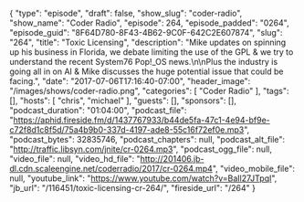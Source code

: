 {
  "type": "episode",
  "draft": false,
  "show_slug": "coder-radio",
  "show_name": "Coder Radio",
  "episode": 264,
  "episode_padded": "0264",
  "episode_guid": "8F64D780-8F43-4B62-9C0F-642C2E607874",
  "slug": "264",
  "title": "Toxic Licensing",
  "description": "Mike updates on spinning up his business in Florida, we debate limiting the use of the GPL & we try to understand the recent System76 Pop!_OS news.\n\nPlus the industry is going all in on AI &  Mike discusses the huge potential issue that could be facing.",
  "date": "2017-07-06T17:16:40-07:00",
  "header_image": "/images/shows/coder-radio.png",
  "categories": [
    "Coder Radio"
  ],
  "tags": [],
  "hosts": [
    "chris",
    "michael"
  ],
  "guests": [],
  "sponsors": [],
  "podcast_duration": "01:04:00",
  "podcast_file": "https://aphid.fireside.fm/d/1437767933/b44de5fa-47c1-4e94-bf9e-c72f8d1c8f5d/75a4b9b0-337d-4197-ade8-55c16f72ef0e.mp3",
  "podcast_bytes": 32835746,
  "podcast_chapters": null,
  "podcast_alt_file": "http://traffic.libsyn.com/jnite/cr-0264.mp3",
  "podcast_ogg_file": null,
  "video_file": null,
  "video_hd_file": "http://201406.jb-dl.cdn.scaleengine.net/coderradio/2017/cr-0264.mp4",
  "video_mobile_file": null,
  "youtube_link": "https://www.youtube.com/watch?v=BaIl27JTpqI",
  "jb_url": "/116451/toxic-licensing-cr-264/",
  "fireside_url": "/264"
}

